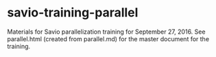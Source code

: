 # savio-training-parallel
Materials for Savio parallelization training for September 27, 2016. See parallel.html (created from parallel.md) for the master document for the training.
